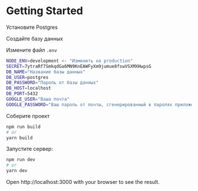 # Getting Started

Установите Postgres

Создайте базу данных

Измените файл `.env`

```sh
NODE_ENV=development <- "Изменить на production"
SECRET=7ytraRf7SmkqdGa6MN9KnEAWFyXm9jumue8fswVSXMXHwpsG
DB_NAME="Название базы данных"
DB_USER=postgres
DB_PASSWORD="Пароль от базы данных"
DB_HOST=localhost
DB_PORT=5432
GOOGLE_USER="Ваша почта"
GOOGLE_PASSWORD="Ваш пароль от почты, сгенерированный в паролях приложений Google"
```

Соберите проект

```sh
npm run build
# or
yarn build
```

Запустите сервер:

```sh
npm run dev
# or
yarn dev
```

Open http://localhost:3000 with your browser to see the result.
